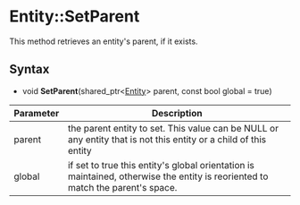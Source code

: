 # Entity::SetParent
This method retrieves an entity's parent, if it exists.

## Syntax
- void **SetParent**(shared_ptr<[Entity](Entity.md)> parent, const bool global = true)

| Parameter | Description |
| ------ | ------ |
| parent | the parent entity to set. This value can be NULL or any entity that is not this entity or a child of this entity |
| global | if set to true this entity's global orientation is maintained, otherwise the entity is reoriented to match the parent's space. |
